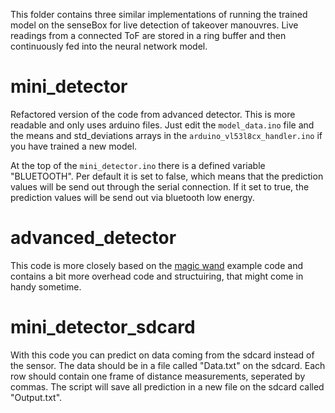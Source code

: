 This folder contains three similar implementations of running the trained model on the senseBox for live detection of takeover manouvres. Live readings from a connected ToF are stored in a ring buffer and then continuously fed into the neural network model.

# mini_detector
Refactored version of the code from advanced detector. This is more readable and only uses arduino files. Just edit the `model_data.ino` file and the means and std_deviations arrays in the `arduino_vl53l8cx_handler.ino` if you have trained a new model.

At the top of the `mini_detector.ino` there is a defined variable "BLUETOOTH". Per default it is set to false, which means that the prediction values will be send out through the serial connection. If it set to true, the prediction values will be send out via bluetooth low energy.

# advanced_detector
This code is more closely based on the [magic wand](https://github.com/petewarden/magic_wand) example code and contains a bit more overhead code and structuiring, that might come in handy sometime.

# mini_detector_sdcard
With this code you can predict on data coming from the sdcard instead of the sensor. The data should be in a file called "Data.txt" on the sdcard. Each row should contain one frame of distance measurements, seperated by commas. The script will save all prediction in a new file on the sdcard called "Output.txt".
